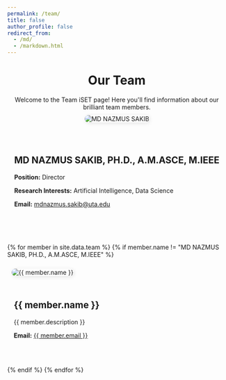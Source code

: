 ```yaml
---
permalink: /team/
title: false
author_profile: false
redirect_from: 
  - /md/
  - /markdown.html
---
```


<style>
    .profile-pic {
        max-width: 250px;
        height: auto;
        margin: 10px;
        border-radius: 10px;
        box-shadow: 2px 2px 10px rgba(0, 0, 0, 0.1);
    }

    .align-center, .align-left, .align-right {
        display: flex;
        align-items: center;
        gap: 20px;
        margin-bottom: 20px;
    }

    .align-center {
        flex-direction: column;
        text-align: center;
    }

    .align-left {
        flex-direction: row;
        text-align: left;
    }

    .align-right {
        flex-direction: row-reverse;
        text-align: right;
    }

    .info {
        max-width: 500px;
        padding: 15px;
        text-align: justify;
    }

    .btn {
        padding: 8px 12px;
        margin: 5px;
        border-radius: 5px;
        text-decoration: none;
        font-size: 1.1em;
        transition: all 0.3s ease;
    }

    .btn-blue { color: #007BFF; }
    .btn-green { color: #28a745; }
    .btn-red { color: #dc3545; }
    
    .btn:hover {
        transform: scale(1.1);
    }
</style>

<!-- Centered heading and intro text -->
<h1 style="text-align: center;">Our Team</h1>
<p style="text-align: center; max-width: 800px; margin: 0 auto;">
  Welcome to the Team iSET page! Here you'll find information about our brilliant team members.
</p>

<div class="align-center">
    <img src="{{ '/images/MdNazmus_Sakib.jpg' | relative_url }}" alt="MD NAZMUS SAKIB" class="profile-pic">
    <div class="info">
        <h2>MD NAZMUS SAKIB, PH.D., A.M.ASCE, M.IEEE</h2>
        <p><strong>Position:</strong> Director</p>
        <p><strong>Research Interests:</strong> Artificial Intelligence, Data Science</p>
        <p><strong>Email:</strong> <a href="mailto:mdnazmus.sakib@uta.edu">mdnazmus.sakib@uta.edu</a></p>
        <p>
            <a href="https://www.linkedin.com/in/md-nazmus-sakib-8b065124/" class="btn btn-blue"><i class="fab fa-linkedin"></i></a>
            <a href="https://scholar.google.com/citations?user=pK5cGsAAAAAJ&hl=en&authuser=1&oi=ao" class="btn btn-green"><i class="fas fa-graduation-cap"></i></a>
            <a href="https://sites.google.com/view/mnsakib-site/cv" class="btn btn-red"><i class="fas fa-file-alt"></i></a>
        </p>
    </div>
</div>

{% for member in site.data.team %}
{% if member.name != "MD NAZMUS SAKIB, PH.D., A.M.ASCE, M.IEEE" %}
<div class="align-{{ member.alignment }}">
    <img src="{{ '/images/' | append: member.image | relative_url }}" alt="{{ member.name }}" class="profile-pic">
    <div class="info">
        <h2>{{ member.name }}</h2>
        <p>{{ member.description }}</p>
        <p><strong>Email:</strong> <a href="mailto:{{ member.email }}">{{ member.email }}</a></p>
        <p>
            <a href="{{ member.linkedin }}" class="btn btn-blue"><i class="fab fa-linkedin"></i></a>
            <a href="{{ member.google_scholar }}" class="btn btn-green"><i class="fas fa-graduation-cap"></i></a>
            <a href="{{ member.cv }}" class="btn btn-red"><i class="fas fa-file-alt"></i></a>
        </p>
    </div>
</div>
{% endif %}
{% endfor %}
